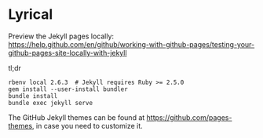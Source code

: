 # Lyrical

Preview the Jekyll pages locally: https://help.github.com/en/github/working-with-github-pages/testing-your-github-pages-site-locally-with-jekyll

tl;dr

    rbenv local 2.6.3  # Jekyll requires Ruby >= 2.5.0
    gem install --user-install bundler
    bundle install
    bundle exec jekyll serve

The GitHub Jekyll themes can be found at https://github.com/pages-themes, in case you need to customize it.
